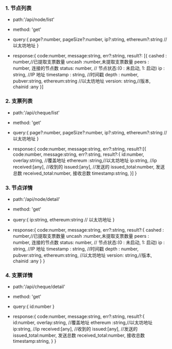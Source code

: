 ### 1. 节点列表

- path:'/api/node/list'

- method: 'get'

- query:{
  page?:number,
  pageSize?:number,
  ip?:string,
  ethereum?:string // 以太坊地址
  }

- response:{
  code:number,
  message:string,
  err?:string,
  result?: [{
  cashed : number,//已提取支票数量
  uncash :number,未提取支票数量
  peers : number, 连接的节点数
  status: number, // 节点状态:(0 : 未启动, 1: 启动)
  ip : string, //IP 地址
  timestamp : string, //时间戳
  depth : number,
  pubver:string,
  ethereum:string //以太坊地址
  version: string,//版本,
  chainid :any
  }]

### 2. 支票列表

- path:'/api/cheque/list'

- method: 'get'

- query:{
  page?:number,
  pageSize?:number,
  ip?:string,
  ethereum?:string // 以太坊地址
  }

- response:{
  code:number,
  message:string,
  err?:string,
  result?:[{
  code:number,
  message:string,
  err?:string,
  result?:{
  id:number,
  overlay:string, //覆盖地址
  ethereum :string,//以太坊地址
  ip:string, //ip
  received:[any], //收到的
  issued:[any], //发送的
  issued_total:number, 发送总数
  received_total:number, 接收总数
  timestamp:string,
  }]
  }

### 3. 节点详情

- path:'/api/node/detail'

- method: 'get'

- query:{
  ip:string,
  ethereum:string // 以太坊地址
  }

- response:{
  code:number,
  message:string,
  err?:string,
  result?:{
  cashed : number,//已提取支票数量
  uncash :number,未提取支票数量
  peers : number, 连接的节点数
  status: number, // 节点状态:(0 : 未启动, 1: 启动)
  ip : string, //IP 地址
  timestamp : string, //时间戳
  depth : number,
  pubver:string,
  ethereum:string, //以太坊地址
  version: string,//版本,
  chainid :any
  }
  }

### 4. 支票详情

- path:'/api/cheque/detail'

- method: 'get'

- query:{
  id:number
  }

- response:{
  code:number,
  message:string,
  err?:string,
  result?:{
  id:number,
  overlay:string, //覆盖地址
  ethereum :string,//以太坊地址
  ip:string, //ip
  received:[any], //收到的
  issued:[any], //发送的
  issued_total:number, 发送总数
  received_total:number, 接收总数
  timestamp:string,
  }
  }
